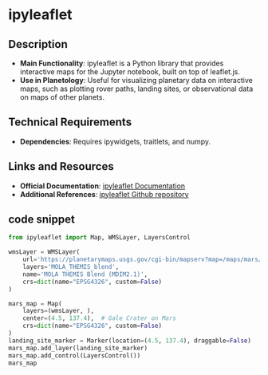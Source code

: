 # ipyleaflet

## Description
- **Main Functionality**: ipyleaflet is a Python library that provides interactive maps for the Jupyter notebook, built on top of leaflet.js.
- **Use in Planetology**: Useful for visualizing planetary data on interactive maps, such as plotting rover paths, landing sites, or observational data on maps of other planets.
 
## Technical Requirements
- **Dependencies**: Requires ipywidgets, traitlets, and numpy.

## Links and Resources
- **Official Documentation**: [ipyleaflet Documentation](https://ipyleaflet.readthedocs.io/)
- **Additional References**: [ipyleaflet Github repository](https://github.com/jupyter-widgets/ipyleaflet)

## code snippet

```python
from ipyleaflet import Map, WMSLayer, LayersControl

wmsLayer = WMSLayer(
    url='https://planetarymaps.usgs.gov/cgi-bin/mapserv?map=/maps/mars/mars_simp_cyl.map',
    layers='MOLA_THEMIS_blend',
    name='MOLA THEMIS Blend (MDIM2.1)',
    crs=dict(name="EPSG4326", custom=False)
)

mars_map = Map(
    layers=(wmsLayer, ), 
    center=(4.5, 137.4),  # Gale Crater on Mars
    crs=dict(name="EPSG4326", custom=False)
)
landing_site_marker = Marker(location=(4.5, 137.4), draggable=False)
mars_map.add_layer(landing_site_marker)
mars_map.add_control(LayersControl())
mars_map

